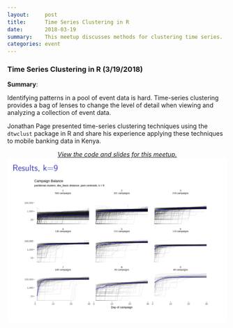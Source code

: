 ```yaml
---
layout:     post
title:      Time Series Clustering in R
date:       2018-03-19
summary:    This meetup discusses methods for clustering time series.
categories: event
---
```


### Time Series Clustering in R (3/19/2018)

**Summary**:

Identifying patterns in a pool of event data is hard.
Time-series clustering provides a bag of lenses to change the level of detail
when viewing and analyzing a collection of event data.

Jonathan Page presented time-series clustering techniques using the
`dtwclust` package in R and share his experience applying these techniques to
 mobile banking data in Kenya.

<p align="center" style="text-decoration:none;">
	<a href="https://github.com/jonpage/csp2018">
		<i>View the code and slides for this meetup.</i><br>
		<img src="https://raw.githubusercontent.com/hawaiimachinelearning/hawaiimachinelearning.github.io/master/slides/dtw_clusters9.png">
	</a>
</p>
